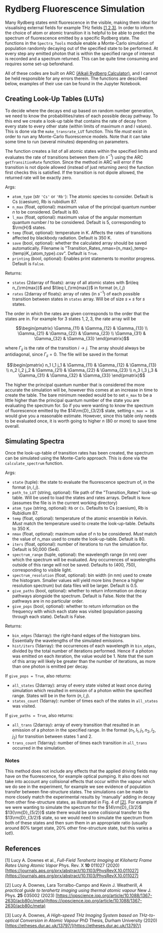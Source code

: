 # Rydberg Fluorescence Simulation

Many Rydberg states emit fluorescence in the visible, making them ideal for visualising external fields for example THz fields [[1,2,3]](#References). In order to inform the choice of atom or atomic transition it is helpful to be able to predict the spectrum of fluorescence emitted by a specific Rydberg state. The functions in the `Spectra_Tools` module enable a Monte-Carlo simulation of population randomly decaying out of the specified state to be performed. At every step any emitted photon that is within the specified range of interest is recorded and a spectrum returned. This can be quite time consuming and requires some set-up beforehand.

All of these codes are built on ARC [(Alkali Rydberg Calculator)](https://arc-alkali-rydberg-calculator.readthedocs.io/en/latest/), and I cannot be held responsible for any errors therein. The functions are described below, examples of their use can be found in the Jupyter Notebook.

## Creating Look-Up Tables (LUTs)

To decide where the decays end up based on random number generation, we need to know the probabilities/rates of each possible decay pathway. To this end we create a look-up table that contains the rate of decay from every state to every other state (within limits of maximum $n$ and $l$ values). This is done via the `make_transrate_LUT` function. This file *must* exist in order to run any Monte-Carlo fluorescence models. Note that it can take some time to run (several minutes) depending on parameters.

The function creates a list of all atomic states within the specified limits and evaluates the rate of transitions between them (in $s^{-1}$) using the ARC `getTransitionRate` function. Since the method in ARC will error if the transition is not dipole allowed (instead of just returning zero) the function first checks this is satisfied. If the transition is not dipole allowed, the returned rate will be exactly zero.  

Args:
 - `atom_type` (str `'Cs'` or `'Rb'`): The atomic species to consider. Default is Cs (caesium), Rb is rubidium 87.
 - `n_max` (float, optional): maximum value of the principal quantum number $n$ to be considered. Default is 80.
 - `l_max` (float, optional): maximum value of the angular momentum quantum number $l$ to be considered. Default is 5, corresponding to $\rm{H}$ states.
 - `temp` (float, optional): temperature in K. Affects the rates of transitions affected by blackbody radiation. Default is 350 K. 
 - `save` (bool, optional): whether the calculated array should be saved automatically. Filename is "Transition_Rates_nmax={n_max}\_temp={temp}K_{atom_type}.csv". Default is `True`.
 - `printing` (bool, optional): Enables print statements to monitor progress. Default is `False`.
 
Returns:
 - `states` (2darray of floats): array of all atomic states with $n\leq n_{\rm{max}}$ and $l\leq l_{\rm{max}}$ in format ($n,l,j$)
 - `rates` (2darray of floats): array of rates (in $s^{-1}$) of each possible transition between states in `states` array. Will be of size $s\times s$ for $s$ states. 

The order in which the rates are given corresponds to the order that the states are in. For example for 3 states $1,2,3$, the rate array will be

$$\begin{pmatrix}
\Gamma_{11} & \Gamma_{12} & \Gamma_{13} \\
\Gamma_{21} & \Gamma_{22} & \Gamma_{23} \\
\Gamma_{31} & \Gamma_{32} & \Gamma_{33}
\end{pmatrix}$$

where $\Gamma_{ij}$ is the rate of the transition $i\rightarrow j$. The array should always be antidiagonal, since $\Gamma_{ii} = 0$. The file will be saved in the format 

$$\begin{pmatrix}
n_1 l_1 j_1 & \Gamma_{11} & \Gamma_{12} & \Gamma_{13} \\
n_2 l_2 j_2 & \Gamma_{21} & \Gamma_{22} & \Gamma_{23} \\
n_3 l_3 j_3 & \Gamma_{31} & \Gamma_{32} & \Gamma_{33}
\end{pmatrix}$$

The higher the principal quantum number that is considered the more accurate the simulation will be, however this comes at an increase in time to create the table. The bare minimum needed would be to set `n_max` to be a little higher than the principal quantum number of the state you are evaluating the spectrum for. So if you were wanting to know the spectrum of fluorescence emitted by the $14\rm{D}_{3/2}$ state, setting `n_max = 16` would give you a reasonable estimate. However, since this table only needs to be evaluated once, it is worth going to higher $n$ (80 or more) to save time overall. 

## Simulating Spectra

Once the look-up-table of transition rates has been created, the spectrum can be simulated using the Monte-Carlo approach. This is done via the `calculate_spectrum` function.

Args:
 - `state` (tuple): the state to evaluate the fluorescence spectrum of, in the format $(n,l,j)$.
 - `path_to_LUT` (string, optional): file path of the "Transition_Rates" look-up table. Will be used to load the states and rates arrays. Default is `None` (assumes the file is in the current working directory)
 - `atom_type` (string, optional): `Rb` or `Cs`. Defaults to Cs (caesium), Rb is Rubidium 87.
 - `temp` (float, optional): temperature of the atomic ensemble in Kelvin. *Must* match the temperature used to create the look-up-table. Defaults to 350 K.
 - `nmax` (float, optional): maximum value of n to be considered. *Must* match the value of n_max used to create the look-up-table. Default is 80.
 - `iters` (float, optional): number of iterations to run the simulation for. Default is 50,000 (5e4).
 - `spectrum_range` (tuple, optional): the wavelength range (in nm) over which the spectrum will be evaluated. Any occurrences of wavelengths outside of this range will not be saved. Defaults to (400, 750), corresponding to visible light.
 - `spectrum_resolution` (float, optional): bin width (in nm) used to create the histogram. Smaller values will yield more bins (hence a higher resolution spectrum) but data files will be larger. Default is 0.5.
 - `give_paths` (bool, optional): whether to return information on decay pathways alongside the spectrum. Default is False. Note that the pathways are in no particular order.
 - `give_pops` (bool, optional): whether to return information on the frequency with which each state was visited (population passing through each state). Default is False. 
 
Returns:
 - `bin_edges` (1darray): the right-hand edges of the histogram bins. Essentially the wavelengths of the simulated emissions.
 - `hist/iters` (1darray): the occurrences of each wavelength in `bin_edges`, divided by the total number of iterations performed. Hence if a photon was emitted on each iteration, the value would be 1. Note that the sum of this array will likely be greater than the number of iterations, as more than one photon is emitted per decay.
 
If `give_pops = True`, also returns:
 - `all_states` (2darray): array of every state visited at least once during simulation which resulted in emission of a photon within the specified range. States will be in the form $(n,l,j)$.
 - `states_count` (1darray): number of times each of the states in `all_states` was visited.
     
If `give_paths = True`, also returns:
 - `all_trans` (2darray): array of every transition that resulted in an emission of a photon in the specified range. In the format $(n_1, l_1, j_1, n_2, l_2, j_2)$ for transition between states 1 and 2.
 - `trans_count` (1darray): number of times each transition in `all_trans` occurred in the simulation.

### Notes

This method does not include any effects that the applied driving fields may have on the fluorescence, for example optical pumping. It also does not take into account any collisional effects that occur within the vapour which we do see in the experiment, for example we see evidence of population transfer between fine-structure states. The simulations can be made to more closely match the experimental results by 'manually' adding in decay from other fine-structure states, as illustrated in Fig. 4 of [[2]](#References). For example if we were wanting to simulate the spectrum for the $14\rm{D}_{3/2}$ $13{\rm{D}_{5/2}}$ state there would be some collisional transfer to the $13\rm{D}_{3/2}$ state, so we would need to simulate the spectrum from both of these states and then sum them in an appropriate ratio (usually around 80% target state, 20% other fine-structure state, but this varies a lot!).

## References

[1] Lucy A. Downes et al., *Full-Field Terahertz Imaging at Kilohertz Frame Rates Using Atomic Vapor* Phys. Rev. X **10** 011027 (2020) [https://journals.aps.org/prx/abstract/10.1103/PhysRevX.10.011027](https://journals.aps.org/prx/abstract/10.1103/PhysRevX.10.011027)

[2] Lucy A. Downes, Lara Torralbo-Campo and Kevin J. Weatherill, *A practical guide to terahertz imaging using thermal atomic vapour* New J. Phys. **25** 035002 (2023) [https://iopscience.iop.org/article/10.1088/1367-2630/acb80c/meta](https://iopscience.iop.org/article/10.1088/1367-2630/acb80c/meta)

[3] Lucy A. Downes, *A High-speed THz Imaging System based on THz-to-optical Conversion in Atomic Vapour* PhD Thesis, Durham University (2020) [https://etheses.dur.ac.uk/13797/](https://etheses.dur.ac.uk/13797/)
